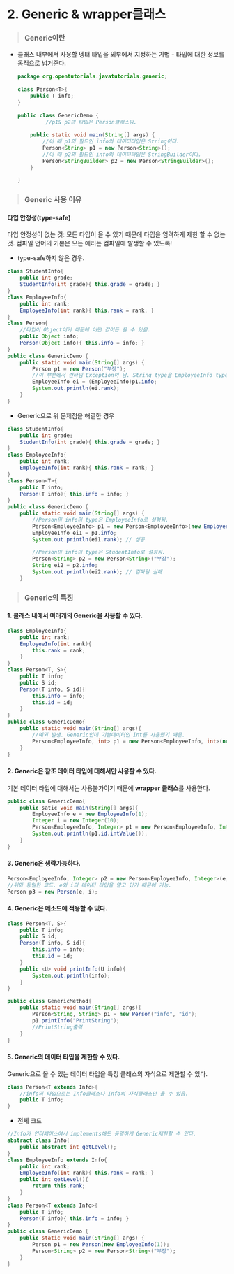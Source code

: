# 2. Generic & wrapper클래스

> ### Generic이란

- 클래스 내부에서 사용할 뎅터 타입을 외부에서 지정하는 기법 - 타입에 대한 정보를 동적으로 넘겨준다.

  ```java
  package org.opentutorials.javatutorials.generic;
   
  class Person<T>{
      public T info;
  }
   
  public class GenericDemo {
           //p1& p2의 타입은 Person클래스임.
      
      public static void main(String[] args) {
          //이 때 p1의 필드인 info의 데이터타입은 String이다.
          Person<String> p1 = new Person<String>();
          //이 때 p2의 필드인 info의 데이터타입은 StringBuilder이다.
          Person<StringBuilder> p2 = new Person<StringBuilder>();
      }
   
  }
  ```

> ### Generic 사용 이유

#### 타입 안정성(type-safe)

타입 안정성이 없는 것: 모든 타입이 올 수 있기 때문에 타입을 엄격하게 제한 할 수 없는 것.  컴파일 언어의 기본은 모든 에러는 컴파일에 발생할 수 있도록!

- type-safe하지 않은 경우.

```java
class StudentInfo{
    public int grade;
    StudentInfo(int grade){ this.grade = grade; }
}
class EmployeeInfo{
    public int rank;
    EmployeeInfo(int rank){ this.rank = rank; }
}
class Person{
    //타입이 Object이기 때문에 어떤 값이든 올 수 있음.
    public Object info;
    Person(Object info){ this.info = info; }
}
public class GenericDemo {
    public static void main(String[] args) {
        Person p1 = new Person("부장");
        //이 부분에서 런타임 Exception이 남. String type을 EmployeeInfo type으로 cast할 수 없음.
        EmployeeInfo ei = (EmployeeInfo)p1.info;
        System.out.println(ei.rank);
    }
}
```

- Generic으로 위 문제점을 해결한 경우

```java
class StudentInfo{
    public int grade;
    StudentInfo(int grade){ this.grade = grade; }
}
class EmployeeInfo{
    public int rank;
    EmployeeInfo(int rank){ this.rank = rank; }
}
class Person<T>{
    public T info;
    Person(T info){ this.info = info; }
}
public class GenericDemo {
    public static void main(String[] args) {
        //Person의 info의 type은 EmployeeInfo로 설정됨.
        Person<EmployeeInfo> p1 = new Person<EmployeeInfo>(new EmployeeInfo(1));
        EmployeeInfo ei1 = p1.info;
        System.out.println(ei1.rank); // 성공
         
        //Person의 info의 type은 StudentInfo로 설정됨.
        Person<String> p2 = new Person<String>("부장");
        String ei2 = p2.info;
        System.out.println(ei2.rank); // 컴파일 실패
    }
```

> ### Generic의 특징

#### 1. 클래스 내에서 여러개의 Generic을 사용할 수 있다.

```java
class EmployeeInfo{
    public int rank;
    EmployeeInfo(int rank){
        this.rank = rank;
    }
}
class Person<T, S>{
	public T info;
	public S id;
	Person(T info, S id){
		this.info = info;
		this.id = id;
	}
}
public class GenericDemo{
    public static void main(String[] args){
        //예외 발생. Generic인데 기본데이터인 int를 사용했기 때문.
        Person<EmployeeInfo, int> p1 = new Person<EmployeeInfo, int>(new EmployeeInfo(1), 1)
    }
}
```

#### 2. Generic은 참조 데이터 타입에 대해서만 사용할 수 있다.

기본 데이터 타입에 대해서는 사용불가이기 때문에 **wrapper 클래스**를 사용한다.

```java
public class GenericDemo{
    public satic void main(String[] args){
        EmployeeInfo e = new EmployeeInfo(1);
        Integer i = new Integer(10);
        Person<EmployeeInfo, Integer> p1 = new Person<EmployeeInfo, Integer>(e, i);
        System.out.println(p1.id.intValue());
    }
}
```

#### 3. Generic은 생략가능하다.

```java
Person<EmployeeInfo, Integer> p2 = new Person<EmployeeInfo, Integer>(e, i);
//위와 동일한 코드. e와 i의 데이터 타입을 알고 있기 때문에 가능. 
Person p3 = new Person(e, i);
```

#### 4. Generic은 메소드에 적용할 수 있다.

```java
class Person<T, S>{
    public T info;
    public S id;
    Person(T info, S id){ 
        this.info = info;
        this.id = id;
    }
    public <U> void printInfo(U info){
        System.out.println(info);
    }
}

public class GenericMethod{
    public static void main(String[] args){
        Person<String, String> p1 = new Person("info", "id");
        p1.printInfo("PrintString");
        //PrintString출력
    }
}
```

#### 5. Generic의 데이터 타입을 제한할 수 있다.

Generic으로 올 수 있는 데이터 타입을 특정 클래스의 자식으로 제한할 수 있다.

```java
class Person<T extends Info>{
	//info의 타입으로는 Info클래스나 Info의 자식클래스만 올 수 있음. 
	public T info;
}
```

- 전체 코드

```java
//Info가 인터페이스여서 implements해도 동일하게 Generic제한할 수 있다.
abstract class Info{
    public abstract int getLevel();
}
class EmployeeInfo extends Info{
    public int rank;
    EmployeeInfo(int rank){ this.rank = rank; }
    public int getLevel(){
        return this.rank;
    }
}
class Person<T extends Info>{
    public T info;
    Person(T info){ this.info = info; }
}
public class GenericDemo {
    public static void main(String[] args) {
        Person p1 = new Person(new EmployeeInfo(1));
        Person<String> p2 = new Person<String>("부장");
    }
}
```

